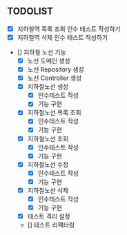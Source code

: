 ## TODOLIST
- [x] 지하철역 목록 조회 인수 테스트 작성하기
- [x] 지하철역 삭제 인수 테스트 작성하기
- [] 지하철 노선 기능
  - [x] 노선 도메인 생성
  - [x] 노선 Repository 생성
  - [x] 노선 Controller 생성
  - [x] 지하철노선 생성
    - [x] 인수테스트 작성
    - [x] 기능 구현
  - [x] 지하철노선 목록 조회
    - [x] 인수테스트 작성
    - [x] 기능 구현
  - [x] 지하철노선 조회
    - [x] 인수테스트 작성
    - [x] 기능 구현
  - [x] 지하철노선 수정
    - [x] 인수테스트 작성
    - [x] 기능 구현
  - [x] 지하철노선 삭제
    - [x] 인수테스트 작성
    - [x] 기능 구현
  - [x] 테스트 격리 설정
  - [] 테스트 리팩터링